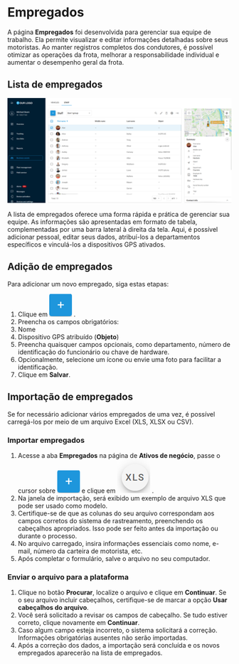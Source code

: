# Empregados

A página **Empregados** foi desenvolvida para gerenciar sua equipe de trabalho. Ela permite visualizar e editar informações detalhadas sobre seus motoristas. Ao manter registros completos dos condutores, é possível otimizar as operações da frota, melhorar a responsabilidade individual e aumentar o desempenho geral da frota.

## Lista de empregados

![Lista de empregados](attachments/image-20250423-115008.png)

A lista de empregados oferece uma forma rápida e prática de gerenciar sua equipe. As informações são apresentadas em formato de tabela, complementadas por uma barra lateral à direita da tela. Aqui, é possível adicionar pessoal, editar seus dados, atribuí-los a departamentos específicos e vinculá-los a dispositivos GPS ativados.

## Adição de empregados

Para adicionar um novo empregado, siga estas etapas:

1. Clique em ![Add staff](attachments/0e94866e-19e9-40d3-b4fd-2c630721359e)
.
2. Preencha os campos obrigatórios:
  1. Nome
  2. Dispositivo GPS atribuído (**Objeto**)
3. Preencha quaisquer campos opcionais, como departamento, número de identificação do funcionário ou chave de hardware.
4. Opcionalmente, selecione um ícone ou envie uma foto para facilitar a identificação.
5. Clique em **Salvar**.

## Importação de empregados

Se for necessário adicionar vários empregados de uma vez, é possível carregá-los por meio de um arquivo Excel (XLS, XLSX ou CSV).

### Importar empregados

1. Acesse a aba **Empregados** na página de **Ativos de negócio**, passe o cursor sobre ![Add staff](attachments/0e94866e-19e9-40d3-b4fd-2c630721359e)
 e clique em ![icon_xls.png](attachments/f9f28274-420d-4aa1-bac8-4af9b53cb2bd)
.
2. Na janela de importação, será exibido um exemplo de arquivo XLS que pode ser usado como modelo.
3. Certifique-se de que as colunas do seu arquivo correspondam aos campos corretos do sistema de rastreamento, preenchendo os cabeçalhos apropriados. Isso pode ser feito antes da importação ou durante o processo.
4. No arquivo carregado, insira informações essenciais como nome, e-mail, número da carteira de motorista, etc.
5. Após completar o formulário, salve o arquivo no seu computador.

### Enviar o arquivo para a plataforma

1. Clique no botão **Procurar**, localize o arquivo e clique em **Continuar**. Se o seu arquivo incluir cabeçalhos, certifique-se de marcar a opção **Usar cabeçalhos do arquivo**.
2. Você será solicitado a revisar os campos de cabeçalho. Se tudo estiver correto, clique novamente em **Continuar**.
3. Caso algum campo esteja incorreto, o sistema solicitará a correção. Informações obrigatórias ausentes não serão importadas.
4. Após a correção dos dados, a importação será concluída e os novos empregados aparecerão na lista de empregados.